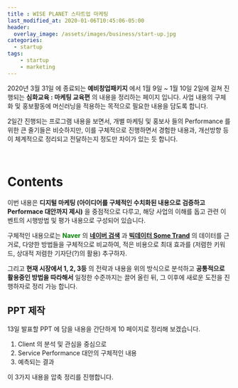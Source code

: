 ```yaml
---
title : WISE PLANET 스타트업 마케팅
last_modified_at: 2020-01-06T10:45:06-05:00
header:
  overlay_image: /assets/images/business/start-up.jpg
categories:
  - startup
tags: 
    - startup
    - marketing
---
```


2020년 3월 31일 에 종료되는 **예비창업패키지** 에서 1월 9일 ~ 1월 10일 2일에 걸쳐 진행되는 **심화교육 : 마케팅 교육편** 의 내용을 정리하는 페이지 입니다. 사업 내용의 구체화 및 홍보활동에 머신러닝을 적용하는  목적으로 필요한 내용을 담도록 합니다.

2일간 진행되는 프로그램 내용을 보면서, 개별 마케팅 및 홍보사 들의 Performance 를 위한 큰 줄기들은 비슷하지만, 이를 구체적으로 진행하면서 경험한 내용과, 개선방향 등이 체계적으로 정리되고 전달하는지 정도만 차이가 있는 듯 합니다.

<br>

# **Contents**

이번 내용은 **디지털 마케팅 (아이디어를 구체적인 수치화된 내용으로 검증하고 Performace 대안까지 제시)** 을 중점적으로 다루고, 해당 사업의 이해를 돕고 관련 이벤트의 시행방법 및 평가 내용으로 구성되어 있습니다. 

구체적인 내용으로는 <strong><span style="color: green">Naver</span></strong> 의 **[네이버 검색](https://searchad.naver.com/my-screen)** 과 **[빅데이터 Some Trand](http://www.some.co.kr/)** 의 데이터를 근거로, 다양한 방법들을 구체적으로 비교하여, 적은 비용으로 최대 효과를 (저렴한 키워드, 상대적 저렴한 기자단(?)의 활용) 추구하자.

그리고 **현재 시장에서 1, 2, 3등** 의 전략과 내용을 위의 방식으로 분석하고 **공통적으로 활용중인 방법을 따라해서** 일정한 수준까지는 끌어 올린 뒤, 그 이후에 새로운 도전을 진행하자로 정리 가능 합니다.

## PPT 제작

13일 발표할 PPT 에 담을 내용을 간단하게 10 페이지로 정리해 보겠습니다.

1. Client 의 분석 및 관심을 중심으로
2. Service Performance 대안의 구체적인 내용
3. 예측되는 결과

이 3가지 내용을 압축 정리를 진행합니다.
